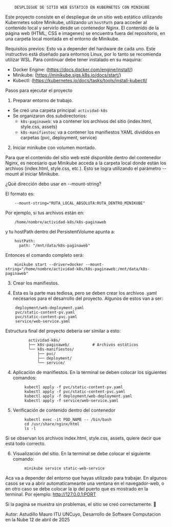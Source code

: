         DESPLIEGUE DE SITIO WEB ESTÁTICO EN KUBERNETES CON MINIKUBE

Este proyecto consiste en el despliegue de un sitio web estático utilizando Kubernetes sobre Minikube, utilizando un `hostPath` para acceder al contenido local y servirlo desde un contenedor Nginx.
El contenido de la página web (HTML, CSS e imagenes) se encuentra fuera del repositorio, en una carpeta local montada en el entorno de Minikube.

Requisitos previos:
Esto va a depender del hardware de cada uno. Este instructivo está diseñado para entornos Linux, por lo tanto se recomienda utilizar WSL.
Para continuar debe tener instalado en su maquina:
- Docker Engine: (https://docs.docker.com/engine/install/)
- Minikube: (https://minikube.sigs.k8s.io/docs/start/)
- Kubectl: (https://kubernetes.io/docs/tasks/tools/install-kubectl/

Pasos para ejecutar el proyecto

1. Preparar entorno de trabajo.

- Se creó una carpeta principal: `actividad-k8s`
- Se organizaron dos subdirectorios:
  - `k8s-paginaweb`: va a contener los archivos del sitio (index.html, style.css, assets)
  - `k8s-manifiestos`: va a contener los manifiestos YAML divididos en carpetas (pvc, deployment, service)

2. Iniciar minikube con volumen montado.

Para que el contenido del sitio web esté disponible dentro del contenedor Nginx, es necesario que Minikube acceda a la carpeta local donde están los archivos (index.html, style.css, etc.).
Esto se logra utilizando el parámetro --mount al iniciar Minikube.

¿Qué dirección debo usar en --mount-string?

El formato es:
       
        --mount-string="RUTA_LOCAL_ABSOLUTA:RUTA_DENTRO_MINIKUBE"

Por ejemplo, si tus archivos están en:
       
        /home/nombre/actividad-k8s/k8s-paginaweb

y tu hostPath dentro del PersistentVolume apunta a:
       
        hostPath:
          path: "/mnt/data/k8s-paginaweb"

Entonces el comando completo será:

        minikube start --driver=docker --mount-string="/home/nombre/actividad-k8s/k8s-paginaweb:/mnt/data/k8s-paginaweb"

3. Crear los manifiestos.
4. Esta es la parte mas tediosa, pero se deben crear los archivos .yaml necesarios para el desarrollo del proyecto. Algunos de estos van a ser:

        deployment/web-deployment.yaml
        pvc/static-content-pv.yaml
        pvc/static-content-pvc.yaml
        service/web-service.yaml
Estructura final del proyecto deberia ser similar a esto:

              actividad-k8s/
              ├── k8s-paginaweb/          # Archivos estáticos
              └── k8s-manifiestos/
                  ├── pvc/
                  ├── deployment/
                  └── service/

4. Aplicación de manifiestos.
   En la terminal se deben colocar los siguientes comandos:

            kubectl apply -f pvc/static-content-pv.yaml
            kubectl apply -f pvc/static-content-pvc.yaml
            kubectl apply -f deployment/web-deployment.yaml
            kubectl apply -f service/web-service.yaml

6. Verificación de contenido dentro del contenedor

            kubectl exec -it POD_NAME -- /bin/bash
            cd /usr/share/nginx/html
            ls -l
Si se observan los archivos index.html, style.css, assets, quiere decir que está todo correcto.

6. Visualización del sitio.
   En la terminal se debe colocar el siguiente comando:

            minikube service static-web-service

Aca va a depender del entorno que hayas utilizado para trabajar. En algunos casos se va a abrir automaticameante una ventana en el navegador-web, o en otro caso se debe colocar la ip del puerto que es mostrado en la terminal.
Por ejemplo: http://127.0.0.1:PORT

Si la pagina se muestra sin problemas, el sitio se creó correctamente. 🎉

Autor:
Astudillo Mauro
ITU UNCuyo, Desarrollo de Software
Computacion en la Nube
12 de abril de 2025
